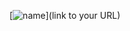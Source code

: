 [![name](https://cdn.discordapp.com/attachments/969840354541043753/1046256430887481354/Untitled156_20221126204917.png)](link to your URL)
